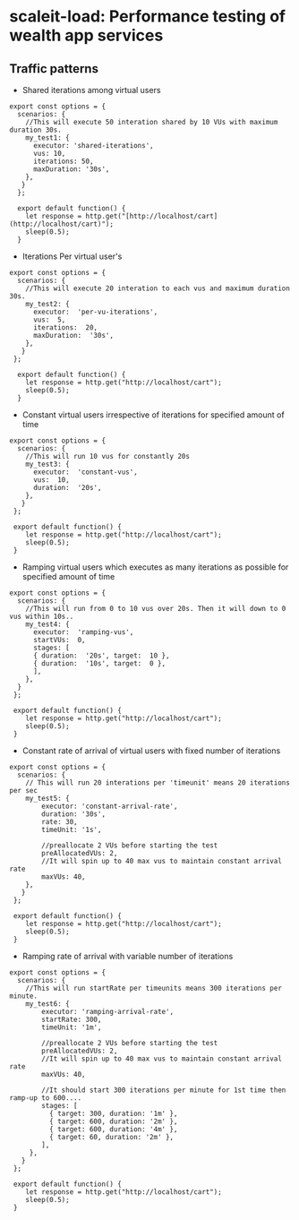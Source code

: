   
# scaleit-load: Performance testing of wealth app services

## Traffic patterns
- Shared iterations among virtual users
```
export const options = {
  scenarios: {
    //This will execute 50 interation shared by 10 VUs with maximum duration 30s.
    my_test1: {
      executor: 'shared-iterations',
      vus: 10,
      iterations: 50,
      maxDuration: '30s',
    },
   }
  };

  export default function() {
    let response = http.get("[http://localhost/cart](http://localhost/cart)");
    sleep(0.5);
  }
```
- Iterations Per virtual user's
```
export const options = {
  scenarios: {
    //This will execute 20 interation to each vus and maximum duration 30s.
    my_test2: {
      executor:  'per-vu-iterations',
      vus:  5,
      iterations:  20,
      maxDuration:  '30s',
    },
   }
 };
  
  export default function() {
    let response = http.get("http://localhost/cart");
    sleep(0.5);
  }
```
- Constant virtual users irrespective of iterations for specified amount of time
```
export const options = {
  scenarios: {
    //This will run 10 vus for constantly 20s
    my_test3: {
      executor:  'constant-vus',
      vus:  10,
      duration:  '20s',
    },
   }
 };
  
 export default function() {
    let response = http.get("http://localhost/cart");
    sleep(0.5);
 }
```
- Ramping virtual users which executes as many iterations as possible for specified amount of time
```
export const options = {
  scenarios: {
    //This will run from 0 to 10 vus over 20s. Then it will down to 0 vus within 10s..
    my_test4: {
      executor:  'ramping-vus',
      startVUs:  0,
      stages: [
      { duration:  '20s', target:  10 },
      { duration:  '10s', target:  0 },
      ],
    },
  }
 };
  
 export default function() {
    let response = http.get("http://localhost/cart");
    sleep(0.5);
 }
```
- Constant rate of arrival of virtual users with fixed number of iterations
```
export const options = {
  scenarios: {
    // This will run 20 interations per 'timeunit' means 20 iterations per sec
    my_test5: {
        executor: 'constant-arrival-rate',
        duration: '30s',
        rate: 30,
        timeUnit: '1s',
        
        //preallocate 2 VUs before starting the test
        preAllocatedVUs: 2,
        //It will spin up to 40 max vus to maintain constant arrival rate
        maxVUs: 40,
    },
   }
 };
  
 export default function() {
    let response = http.get("http://localhost/cart");
    sleep(0.5);
 }
```
- Ramping rate of arrival with variable number of iterations
```
export const options = {
  scenarios: {
    //This will run startRate per timeunits means 300 iterations per minute.
    my_test6: {
        executor: 'ramping-arrival-rate',
        startRate: 300,
        timeUnit: '1m',

        //preallocate 2 VUs before starting the test
        preAllocatedVUs: 2,
        //It will spin up to 40 max vus to maintain constant arrival rate
        maxVUs: 40,
  
        //It should start 300 iterations per minute for 1st time then ramp-up to 600....
        stages: [
          { target: 300, duration: '1m' },  
          { target: 600, duration: '2m' },
          { target: 600, duration: '4m' },
          { target: 60, duration: '2m' },
        ],
     },
   }
 };
  
 export default function() {
    let response = http.get("http://localhost/cart");
    sleep(0.5);
 }
```